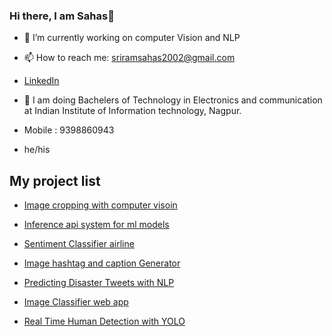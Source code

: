 ### Hi there, I am Sahas👋

- 🔭 I’m currently working on computer Vision and NLP

- 📫 How to reach me: sriramsahas2002@gmail.com
- [LinkedIn](www.linkedin.com/in/ssahas)
- 🏫 I am doing Bachelers of Technology in Electronics and communication at Indian Institute of Information technology, Nagpur.
- Mobile : 9398860943
- he/his 








## My project list

- [Image cropping with computer visoin](https://github.com/SSahas/Image-cropping-with-Computer-vision)
  
- [Inference api system for ml models](https://github.com/SSahas/tf_deploy)
  
- [Sentiment Classifier airline](https://github.com/SSahas/Sentiment_analysis_airline)
  
- [Image hashtag and caption Generator](https://github.com/SSahas/Image-Caption-and-Hashtag-Generator)

- [Predicting Disaster Tweets with NLP](https://github.com/SSahas/Disaster-Tweets-using-NLP)

- [Image Classifier web app](https://github.com/SSahas/Image-Recognition)

- [Real Time Human Detection with YOLO](https://github.com/SSahas/Real-Time-Human-detection)






